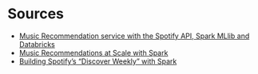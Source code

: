 # Sources

- [Music Recommendation service with the Spotify API, Spark MLlib and Databricks](https://medium.com/@polomarcus/music-recommendation-service-with-the-spotify-api-spark-mllib-and-databricks-7cde9b16d35d)
- [Music Recommendations at Scale with Spark](https://databricks.com/session/music-recommendations-at-scale-with-spark)
- [Building Spotify’s “Discover Weekly” with Spark](https://towardsdatascience.com/building-spotifys-discover-weekly-with-spark-4370d5d0df2f)
